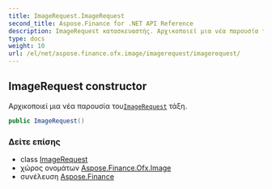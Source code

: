 ```yaml
---
title: ImageRequest.ImageRequest
second_title: Aspose.Finance for .NET API Reference
description: ImageRequest κατασκευαστής. Αρχικοποιεί μια νέα παρουσία τουImageRequest τάξη.
type: docs
weight: 10
url: /el/net/aspose.finance.ofx.image/imagerequest/imagerequest/
---
```

## ImageRequest constructor

Αρχικοποιεί μια νέα παρουσία του[`ImageRequest`](../) τάξη.

```csharp
public ImageRequest()
```

### Δείτε επίσης

* class [ImageRequest](../)
* χώρος ονομάτων [Aspose.Finance.Ofx.Image](../../imagerequest/)
* συνέλευση [Aspose.Finance](../../../)


